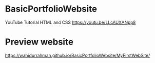 # BasicPortfolioWebsite
YouTube Tutorial HTML and CSS
https://youtu.be/LLcAUXANpp8

# Preview website 
https://wahidurrahman.github.io/BasicPortfolioWebsite/MyFirstWebSite/
